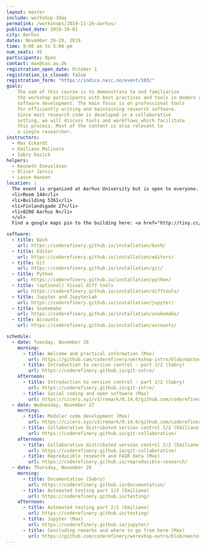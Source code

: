 ```yaml
---
layout: master
include: workshop-3day
permalink: /workshops/2019-11-26-aarhus/
published_date: 2019-10-01
city: Aarhus
dates: November 26-28, 2019
time: 9:00 am to 5:00 pm
num_seats: 45
participants: Open
contact: max@cas.au.dk
registration_open_date: October 1
registration_is_closed: false
registration_form: "https://indico.neic.no/event/103/"
goals:
    The aim of this course is to demonstrate to and familiarize
    the workshop participants with best practices and tools in modern research
    software development. The main focus is on professional tools
    for efficiently writing and maintaining research software.
    Since most research code is developed in a collaborative
    setting, we will discuss tools and workflows which facilitate
    this process. Most of the content is also relevant to
    a single researcher.
instructors:
  - Max Eckardt
  - Emiliano Molinaro
  - Sabry Razick  
helpers:
  - Kenneth Enevoldsen
  - Oliver Jarvis
  - Lasse Hansen
location: |
  The event is organized at Aarhus University but is open to everyone. The location is the in building 5361 room 144, also referred to as Agora Videolink. The room is on the same level as the entrance. The full address of venue is:<ul style="list-style-type:none">
  <li>Room 144</li>
  <li>Building 5361</li>
  <li>Finlandsgade 27</li>
  <li>8200 Aarhus N</li>
  </ul>
  Find a google maps pin to the building here: <a href="http://tiny.cc/CRAU19" target="_blank">http://tiny.cc/CRAU19</a>. Alternatively, you can install <a href="https://play.google.com/store/apps/details?id=com.au.aufind" target="_blank">an app</a> for navigating Aarhus University's buildings. 

software:
  - title: Bash
    url: https://coderefinery.github.io/installation/bash/
  - title: Editor
    url: https://coderefinery.github.io/installation/editors/
  - title: Git
    url: https://coderefinery.github.io/installation/git/
  - title: Python
    url: https://coderefinery.github.io/installation/python/
  - title: (optional) Visual diff tools
    url: https://coderefinery.github.io/installation/difftools/
  - title: Jupyter and JupyterLab
    url: https://coderefinery.github.io/installation/jupyter/
  - title: Snakemake
    url: https://coderefinery.github.io/installation/snakemake/
  - title: Accounts
    url: https://coderefinery.github.io/installation/accounts/

schedule:
  - date: Tuesday, November 26
    morning:
      - title: Welcome and practical information (Max)
        url: https://github.com/coderefinery/workshop-intro/blob/master/README.md
      - title: Introduction to version control - part 1/2 (Sabry)
        url: https://coderefinery.github.io/git-intro/
    afternoon:
      - title: Introduction to version control - part 2/2 (Sabry)
        url: https://coderefinery.github.io/git-intro/
      - title: Social coding and open software (Max)
        url: https://cicero.xyz/v3/remark/0.14.0/github.com/coderefinery/social-coding/master/talk.md
  - date: Wednesday, November 27
    morning:
      - title: Modular code development (Max)
        url: https://cicero.xyz/v3/remark/0.14.0/github.com/coderefinery/modular-code-development/master/talk.md
      - title: Collaborative distributed version control 1/2 (Emiliano)
        url: https://coderefinery.github.io/git-collaborative/
    afternoon:
      - title: Collaborative distributed version control 2/2 (Emiliano)
        url: https://coderefinery.github.io/git-collaborative/
      - title: Reproducible research and FAIR data (Max)
        url: https://coderefinery.github.io/reproducible-research/
  - date: Thursday, November 28
    morning:
      - title: Documentation (Sabry)
        url: https://coderefinery.github.io/documentation/
      - title: Automated testing part 1/2 (Emiliano)
        url: https://coderefinery.github.io/testing/
    afternoon:
      - title: Automated testing part 2/2 (Emiliano)
        url: https://coderefinery.github.io/testing/
      - title: Jupyter (Max)
        url: https://coderefinery.github.io/jupyter/
      - title: Concluding remarks and where to go from here (Max)
        url: https://github.com/coderefinery/workshop-outro/blob/master/README.md
---
```

